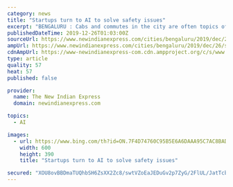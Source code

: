 ```yaml
---
category: news
title: "Startups turn to AI to solve safety issues"
excerpt: "BENGALURU : Cabs and commutes in the city are often topics of conversation, owing to safety issues. Which is why many companies are now turning to artificial intelligence (AI) to figure out how to make rides safe for commuters, especially women. One such startup, Routamatic, has been trying to find a solution for employee transportation by ..."
publishedDateTime: 2019-12-26T01:03:00Z
sourceUrl: https://www.newindianexpress.com/cities/bengaluru/2019/dec/26/startups-turn-to-ai-to-solve-safety-issues-2080899.html
ampUrl: https://www.newindianexpress.com/cities/bengaluru/2019/dec/26/startups-turn-to-ai-to-solve-safety-issues-2080899.amp
cdnAmpUrl: https://www-newindianexpress-com.cdn.ampproject.org/c/s/www.newindianexpress.com/cities/bengaluru/2019/dec/26/startups-turn-to-ai-to-solve-safety-issues-2080899.amp
type: article
quality: 57
heat: 57
published: false

provider:
  name: The New Indian Express
  domain: newindianexpress.com

topics:
  - AI

images:
  - url: https://www.bing.com/th?id=ON.7F4D74760C95B5E6A6DAAA95C7AC8BAD
    width: 600
    height: 390
    title: "Startups turn to AI to solve safety issues"

secured: "XOU8ovBBDmaTUQhbSH6ZsXX2Zc8/swtVZoEaJEDuGv2p7ZyG/2FlUL/JatTcbFHjX5N/Z0pvr7mVfbGXzrcK9RDosUKJ0lXP8gS+JawsqN3npHem9UHQ9+Rdr60c6uDzNpa8LCag08Klv+mALbx5IDzqpR+DSlKbvqUWRoypDDL/oyalalhde7MrbKlI6G25kHlTMDzaUPe0wNCZ0WqJKb5OyZb+gnwCHq/9mT0MXX+hCgLyuXnbodCdjRciFmexJabc3CqwDJa4YPJ5Jx/Hpg==;ij8FegjZoxnmbA/MqPDRDQ=="
---
```



